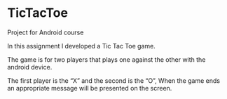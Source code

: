 # TicTacToe
Project for Android course



In this assignment I developed a Tic Tac Toe game.

The game is for two players that plays one against the other with the android
device.

The first player is the “X” and the second is the “O”,
When the game ends an appropriate message will be presented on the screen.
